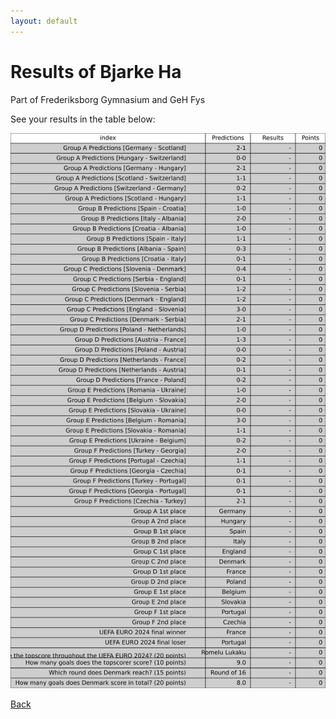 ```yaml
---
layout: default
---
```


# Results of Bjarke Ha 
    
Part of Frederiksborg Gymnasium and GeH Fys
    
See your results in the table below:
    
![Bjarke Ha](./user_plots/Bjarke_Ha.svg?raw=true)

[Back](https://christianbanggribsvad.github.io/em_spillet.github.io/)